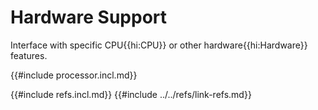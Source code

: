 # Hardware Support

Interface with specific CPU{{hi:CPU}} or other hardware{{hi:Hardware}} features.

{{#include processor.incl.md}}

{{#include refs.incl.md}}
{{#include ../../refs/link-refs.md}}
